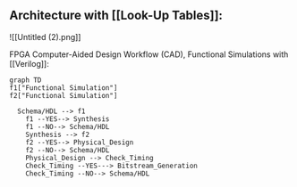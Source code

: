 ## Architecture with [[Look-Up Tables]]:
![[Untitled (2).png]]

FPGA Computer-Aided Design Workflow (CAD), Functional Simulations with [[Verilog]]:
```mermaid
graph TD
f1["Functional Simulation"]
f2["Functional Simulation"]

  Schema/HDL --> f1
	f1 --YES--> Synthesis
	f1 --NO--> Schema/HDL
	Synthesis --> f2
	f2 --YES--> Physical_Design
	f2 --NO--> Schema/HDL
	Physical_Design --> Check_Timing
	Check_Timing --YES---> Bitstream_Generation
	Check_Timing --NO--> Schema/HDL

```